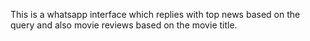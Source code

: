This is a whatsapp interface which replies with top news based on the query and also movie reviews based on the movie title.
